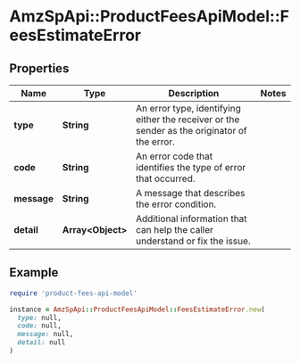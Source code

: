 # AmzSpApi::ProductFeesApiModel::FeesEstimateError

## Properties

| Name | Type | Description | Notes |
| ---- | ---- | ----------- | ----- |
| **type** | **String** | An error type, identifying either the receiver or the sender as the originator of the error. |  |
| **code** | **String** | An error code that identifies the type of error that occurred. |  |
| **message** | **String** | A message that describes the error condition. |  |
| **detail** | **Array&lt;Object&gt;** | Additional information that can help the caller understand or fix the issue. |  |

## Example

```ruby
require 'product-fees-api-model'

instance = AmzSpApi::ProductFeesApiModel::FeesEstimateError.new(
  type: null,
  code: null,
  message: null,
  detail: null
)
```

